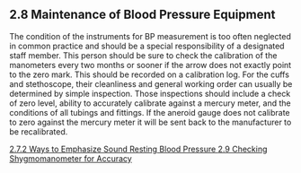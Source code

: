 ## 2.8 Maintenance of Blood Pressure Equipment

The condition of the instruments for BP measurement is too often neglected in common practice and should be a special responsibility of a designated staff member. This person should be sure to check the calibration of the manometers every two months or sooner if the arrow does not exactly point to the zero mark. This should be recorded on a calibration log. For the cuffs and stethoscope, their cleanliness and general working order can usually be determined by simple inspection. Those inspections should include a check of zero level, ability to accurately calibrate against a mercury meter, and the conditions of all tubings and fittings. If the aneroid gauge does not calibrate to zero against the mercury meter it will be sent back to the manufacturer to be recalibrated.


<div class="center">
<div class="btn-group">
  <a href=":pages_path:/manuals/resting-blood-pressure/2-07-02-ways-to-emphasize-sound.md" class="btn btn-default">
    <span class="glyphicon glyphicon-chevron-left"></span>
    2.7.2 Ways to Emphasize Sound
  </a>

  <a href=":pages_path:/manuals/resting-blood-pressure" class="btn btn-default">
    <span class="glyphicon glyphicon-chevron-up"></span>
    Resting Blood Pressure
  </a>

  <a href=":pages_path:/manuals/resting-blood-pressure/2-09-00-checking-sphygo-accuracy.md" class="btn btn-success">
    2.9 Checking Shygmomanometer for Accuracy
    <span class="glyphicon glyphicon-chevron-right"></span>
  </a>
</div>
</div>
